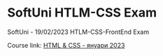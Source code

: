 # SoftUni HTLM-CSS Exam

SoftUni - 19/02/2023 HTLM-CSS-FrontEnd Exam

Course link: [HTML & CSS - януари 2023 ](https://softuni.bg/trainings/3975/html-and-css-january-2023)
